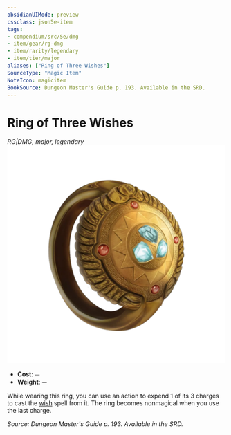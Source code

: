 ```yaml
---
obsidianUIMode: preview
cssclass: json5e-item
tags:
- compendium/src/5e/dmg
- item/gear/rg-dmg
- item/rarity/legendary
- item/tier/major
aliases: ["Ring of Three Wishes"]
SourceType: "Magic Item"
NoteIcon: magicitem
BookSource: Dungeon Master's Guide p. 193. Available in the SRD.
---
```

# Ring of Three Wishes
*RG|DMG, major, legendary*  
![](https://raw.githubusercontent.com/5etools-mirror-2/5etools-img/main/items/DMG/Ring%20of%20Three%20Wishes.webp#right)  

- **Cost**: ⏤
- **Weight**: ⏤

While wearing this ring, you can use an action to expend 1 of its 3 charges to cast the [wish](/3-Mechanics/CLI/spells/wish.md) spell from it. The ring becomes nonmagical when you use the last charge.

*Source: Dungeon Master's Guide p. 193. Available in the SRD.*